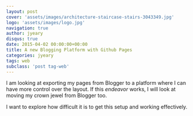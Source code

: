 ```yaml
---
layout: post
cover: 'assets/images/architecture-staircase-stairs-3043349.jpg'
logo: 'assets/images/logo.jpg'
navigation: true
author: jyeary
disqus: true
date: 2015-04-02 00:00:00+00:00
title: A new Blogging Platform with Github Pages
categories: jyeary
tags: web
subclass: 'post tag-web'
---
```

I am looking at exporting my pages from Blogger to a platform where I can have more control over the layout. If this _endeavor_
works, I will look at moving my crown jewel from Blogger too.

I want to explore how difficult it is to get this setup and working effectively.